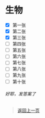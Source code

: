 # 生物
- [x] 第一张
- [x] 第二张
- [x] 第三张
- [ ] 第四张
- [ ] 第五张
- [ ] 第六张
- [ ] 第七张
- [ ] 第八张
- [ ] 第九张
- [ ] 第十张
###### 好耶，发答案了
>[返回上一页](https://zhs141.github.io/homework/eight_han/index.html)
